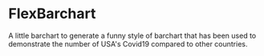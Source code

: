 # FlexBarchart
A little barchart to generate a funny style of barchart that has been used to demonstrate the number of USA's Covid19 compared to other countries.
